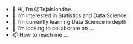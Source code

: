 - 👋 Hi, I’m @Tejalslondhe
- 👀 I’m interested in Statistics and Data Science
- 🌱 I’m currently learning Data Science in depth
- 💞️ I’m looking to collaborate on ...
- 📫 How to reach me ...

<!---
Tejalslondhe/Tejalslondhe is a ✨ special ✨ repository because its `README.md` (this file) appears on your GitHub profile.
You can click the Preview link to take a look at your changes.
--->
